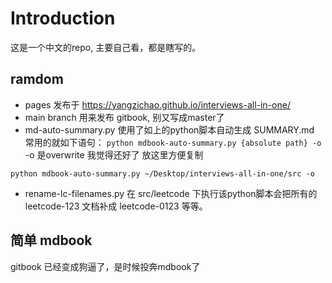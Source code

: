 # Introduction

这是一个中文的repo, 主要自己看，都是瞎写的。

## ramdom

* pages 发布于 https://yangzichao.github.io/interviews-all-in-one/
* main branch 用来发布 gitbook, 别又写成master了
* md-auto-summary.py 
使用了如上的python脚本自动生成 SUMMARY.md 常用的就如下语句：
`
python mdbook-auto-summary.py {absolute path} -o
`     
-o 是overwrite 我觉得还好了 放这里方便复制
```shell
python mdbook-auto-summary.py ~/Desktop/interviews-all-in-one/src -o
```
* rename-lc-filenames.py
在 src/leetcode 下执行该python脚本会把所有的 leetcode-123 文档补成 leetcode-0123 等等。

## 简单 mdbook

gitbook 已经变成狗逼了，是时候投奔mdbook了
